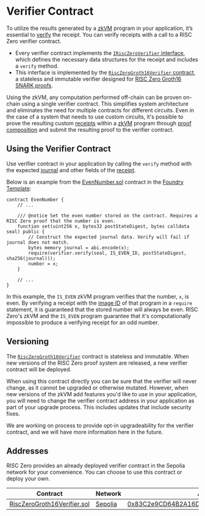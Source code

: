 # Verifier Contract

To utilize the results generated by a [zkVM][term-zkvm] program in your application, it’s essential to [verify][term-verify] the receipt.
You can verify receipts with a call to a RISC Zero verifier contract.

- Every verifier contract implements the [`IRiscZeroVerifier` interface][IRiscZeroVerifier.sol], which defines the necessary data structures for the receipt and includes a `verify` method.
- This interface is implemented by the [`RiscZeroGroth16Verifier` contract][RiscZeroGroth16Verifier.sol], a stateless and immutable verifier designed for [RISC Zero Groth16 SNARK proofs][article-groth16].

Using the zkVM, any computation performed off-chain can be proven on-chain using a single verifier contract.
This simplifies system architecture and eliminates the need for multiple contracts for different circuits.
Even in the case of a system that needs to use custom circuits, it's possible to prove the resulting custom [receipts][term-receipt] within a [zkVM][term-zkvm] program through [proof composition][article-proof-composition] and submit the resulting proof to the verifier contract.

<!-- TODO: Link to auto-generated Solidity annotation docs -->

## Using the Verifier Contract

Use verifier contract in your application by calling the `verify` method with the expected [journal][term-journal] and other fields of the [receipt][term-receipt].

Below is an example from the [EvenNumber.sol] contract in the [Foundry Template][foundry-template]:

```solidity
contract EvenNumber {
    // ...

    /// @notice Set the even number stored on the contract. Requires a RISC Zero proof that the number is even.
    function set(uint256 x, bytes32 postStateDigest, bytes calldata seal) public {
        // Construct the expected journal data. Verify will fail if journal does not match.
        bytes memory journal = abi.encode(x);
        require(verifier.verify(seal, IS_EVEN_ID, postStateDigest, sha256(journal)));
        number = x;
    }

    // ...
}
```

In this example, the `IS_EVEN` zkVM program verifies that the number, `x`, is even.
By verifying a receipt with the [image ID][term-image-id] of that program in a `require` statement, it is guaranteed that the stored number will always be even.
RISC Zero's zkVM and the `IS_EVEN` program guarantee that it's computationally impossible to produce a verifying receipt for an odd number.

## Versioning

The [`RiscZeroGroth16Verifier`][RiscZeroGroth16Verifier.sol] contract is stateless and immutable.
When new versions of the RISC Zero proof system are released, a new verifier contract will be deployed.

When using this contract directly you can be sure that the verifier will never change, as it cannot be upgraded or otherwise mutated.
However, when new versions of the zkVM add features you'd like to use in your application, you will need to change the verifier contract address in your application as part of your upgrade process.
This includes updates that include security fixes.

We are working on process to provide opt-in upgradeability for the verifier contract, and we will have more information here in the future.

## Addresses

RISC Zero provides an already deployed verifier contract in the Sepolia network for your convenience.
You can choose to use this contract or deploy your own.

| Contract                      | Network   | Address                                                        |
| ----------------------------- | --------- | -------------------------------------------------------------- |
| [RiscZeroGroth16Verifier.sol] | [Sepolia] | [0x83C2e9CD64B2A16D3908E94C7654f3864212E2F8][sepolia-verifier] |

[article-groth16]: https://www.risczero.com/news/on-chain-verification
[article-proof-composition]: https://www.risczero.com/news/proof-composition
[EvenNumber.sol]: https://github.com/risc0/bonsai-foundry-template/blob/d01c32b5070aa400846a77853aababf49fb6be7e/contracts/EvenNumber.sol
[foundry-template]: https://github.com/risc0/bonsai-foundry-template
[IRiscZeroVerifier.sol]: https://github.com/risc0/risc0-ethereum/blob/release-0.10/contracts/src/IRiscZeroVerifier.sol
[RiscZeroGroth16Verifier.sol]: https://github.com/risc0/risc0-ethereum/blob/release-0.10/contracts/src/groth16/RiscZeroGroth16Verifier.sol
[Sepolia]: https://ethereum.org/nb/developers/docs/networks#sepolia
[sepolia-verifier]: https://sepolia.etherscan.io/address/0x83c2e9cd64b2a16d3908e94c7654f3864212e2f8#code
[term-image-id]: /terminology#image-id
[term-journal]: /terminology#journal
[term-receipt]: /terminology#receipt
[term-verify]: /terminology#verify
[term-zkvm]: /terminology#zero-knowledge-virtual-machine-zkvm
